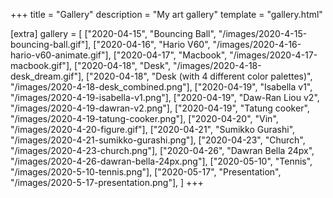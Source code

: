 +++
title = "Gallery"
description = "My art gallery"
template = "gallery.html"

[extra]
gallery = [
    ["2020-04-15", "Bouncing Ball", "/images/2020-4-15-bouncing-ball.gif"],
    ["2020-04-16", "Hario V60", "/images/2020-4-16-hario-v60-animate.gif"],
    ["2020-04-17", "Macbook", "/images/2020-4-17-macbook.gif"],
    ["2020-04-18", "Desk", "/images/2020-4-18-desk_dream.gif"],
    ["2020-04-18", "Desk (with 4 different color palettes)", "/images/2020-4-18-desk_combined.png"],
    ["2020-04-19", "Isabella v1", "/images/2020-4-19-isabella-v1.png"],
    ["2020-04-19", "Daw-Ran Liou v2", "/images/2020-4-19-dawran-v2.png"],
    ["2020-04-19", "Tatung cooker", "/images/2020-4-19-tatung-cooker.png"],
    ["2020-04-20", "Vin", "/images/2020-4-20-figure.gif"],
    ["2020-04-21", "Sumikko Gurashi", "/images/2020-4-21-sumikko-gurashi.png"],
    ["2020-04-23", "Church", "/images/2020-4-23-church.png"],
    ["2020-04-26", "Dawran Bella 24px", "/images/2020-4-26-dawran-bella-24px.png"],
    ["2020-05-10", "Tennis", "/images/2020-5-10-tennis.png"],
    ["2020-05-17", "Presentation", "/images/2020-5-17-presentation.png"],
]
+++
